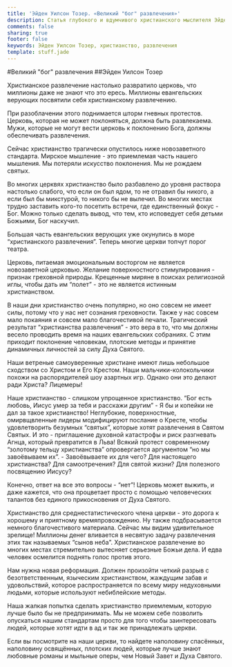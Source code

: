 ```yaml
---
title: 'Эйден Уилсон Тозер. «Великий "бог" развлечения»'
description: Статья глубокого и вдумчивого христианского мыслителя Эйдена Уилсона Тозера
comments: false
sharing: true
footer: false
keywords: Эйден Уилсон Тозер, христианство, развлечения
template: stuff.jade
---
```


#Великий "бог" развлечения
##Эйден Уилсон Тозер

Христианское ‪развлечение‬ настолько развратило ‪церковь‬, что миллионы даже не знают что это ‪ересь‬. Миллионы евангельских верующих посвятили себя христианскому развлечению.

При разоблачении этого поднимается шторм гневных протестов. Церковь, которая не может поклоняться, должна быть развлекаема. Мужи, которые не могут вести церковь к поклонению Бога, должны обеспечивать развлечения.

Сейчас ‪‎христианство‬ трагически опустилось ниже новозаветного стандарта. Мирское мышление - это приемлемая часть нашего мышления. Мы потеряли искусство поклонения. Мы не рождаем святых.

Во многих церквях христианство было разбавлено до уровня раствора настолько слабого, что если он был ядом, то не отравил бы никого, а если был бы микстурой, то никого бы не вылечил. Во многих местах трудно заставить кого-то посетить встречи, где единственный фокус - ‪‎Бог‬. Можно только сделать вывод, что тем, кто исповедует себя детьми Божьими, Бог наскучил.

Большая часть евангельских верующих уже окунулись в море “христианского развлечения”. Теперь многие церкви топчут порог театра.

Церковь, питаемая эмоциональным восторгом не является новозаветной церковью. Желание поверхностного стимулирования - признак греховной природы. Крещенные миряне в поисках религиозной иглы, чтобы дать им “полет” - это не является истинным христианством.

В наши дни христианство очень популярно, но оно совсем не имеет силы, потому что у нас нет сознания греховности. Также у нас совсем мало покаяния и совсем мало благочестивой печали. Трагический результат “христианства развлечения” - это вера в то, что мы должны весело проводить время на наших евангельских собраниях. С этим приходит ‪‎поклонение‬ человекам, плотские методы и принятие динамичных личностей за силу Духа Святого.

Наши ветреные самоуверенные христиане имеют лишь небольшое сходством со Христом и Его Крестом. Наши мальчики-колокольчики похожи на распорядителей шоу азартных игр. Однако они это делают ради Христа? Лицемеры!

Наше христианство - слишком упрощенное христианство. “Бог есть любовь, ‪‎Иисус‬ умер за тебя и расскажи другим” - Я бы и копейки не дал за такое христианство!
Неглубокие, поверхностные, омирвщвленные лидеры модифицируют послание о Кресте, чтобы удовлетворить безумных “святых”, которые хотят развлечения в Святом Святых. И это - приглашение духовной катастрофы и риск разгневать Агнца, который превратится в Льва! Всякий протест современному “золотому тельцу христианства” опровергается аргументом “но мы завоёвываем их”. - Завоёвываете их для чего? Для настоящего христианства? Для самоотречения? Для святой жизни? Для полезного посвящению Иисусу?

Конечно, ответ на все это вопросы - “нет”! Церковь может выжить, и даже кажется, что она процветает просто с помощью человеческих талантов без единого прикосновения от Духа Святого.

Христианство для среднестатистического члена церкви - это дорога к хорошему и приятному времяпровождению. Ну также подбрасывается немного благочестивого материала. Сейчас мы видим удивительное зрелище! Миллионы денег вливается в несвятую задачу развлечения этих так называемых “сынов неба”. Христианское развлечение во многих местах стремительно вытесняет серьезные Божьи дела. И едва человек осмелится поднять голос против этого.

Нам нужна новая ‪‎реформация‬. Должен произойти четкий разрыв с безответственным, языческим христианством, жаждущим забав и удовольствий, которое распространяется по всему миру недуховными людьми, которые используют небиблейские методы.

Наша жалкая попытка сделать христианство приемлемым, которую лучше было бы не предпринимать. Мы не можем себе позволить опускаться нашим стандартам просто для того чтобы заинтересовать людей, которые хотят идти в ад и так же принадлежать церкви.

Если вы посмотрите на наши церкви, то найдете наполовину спасённых, наполовину освящённых, плотских людей, которые лучше знают любовные романы и мыльные оперы, чем Новый Завет и Духа Святого.
